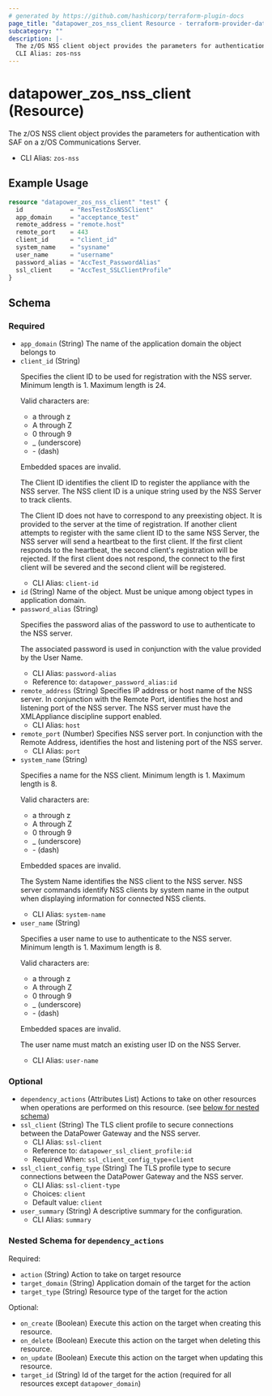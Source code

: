 ```yaml
---
# generated by https://github.com/hashicorp/terraform-plugin-docs
page_title: "datapower_zos_nss_client Resource - terraform-provider-datapower"
subcategory: ""
description: |-
  The z/OS NSS client object provides the parameters for authentication with SAF on a z/OS Communications Server.
  CLI Alias: zos-nss
---
```


# datapower_zos_nss_client (Resource)

The z/OS NSS client object provides the parameters for authentication with SAF on a z/OS Communications Server.
  - CLI Alias: `zos-nss`

## Example Usage

```terraform
resource "datapower_zos_nss_client" "test" {
  id             = "ResTestZosNSSClient"
  app_domain     = "acceptance_test"
  remote_address = "remote.host"
  remote_port    = 443
  client_id      = "client_id"
  system_name    = "sysname"
  user_name      = "username"
  password_alias = "AccTest_PasswordAlias"
  ssl_client     = "AccTest_SSLClientProfile"
}
```

<!-- schema generated by tfplugindocs -->
## Schema

### Required

- `app_domain` (String) The name of the application domain the object belongs to
- `client_id` (String) <p>Specifies the client ID to be used for registration with the NSS server. Minimum length is 1. Maximum length is 24.</p><p>Valid characters are:</p><p><ul><li>a through z</li><li>A through Z</li><li>0 through 9</li><li>_ (underscore)</li><li>- (dash)</li></ul></p><p>Embedded spaces are invalid.</p><p>The Client ID identifies the client ID to register the appliance with the NSS server. The NSS client ID is a unique string used by the NSS Server to track clients.</p><p>The Client ID does not have to correspond to any preexisting object. It is provided to the server at the time of registration. If another client attempts to register with the same client ID to the same NSS Server, the NSS server will send a heartbeat to the first client. If the first client responds to the heartbeat, the second client's registration will be rejected. If the first client does not respond, the connect to the first client will be severed and the second client will be registered.</p>
  - CLI Alias: `client-id`
- `id` (String) Name of the object. Must be unique among object types in application domain.
- `password_alias` (String) <p>Specifies the password alias of the password to use to authenticate to the NSS server.</p><p>The associated password is used in conjunction with the value provided by the User Name.</p>
  - CLI Alias: `password-alias`
  - Reference to: `datapower_password_alias:id`
- `remote_address` (String) Specifies IP address or host name of the NSS server. In conjunction with the Remote Port, identifies the host and listening port of the NSS server. The NSS server must have the XMLAppliance discipline support enabled.
  - CLI Alias: `host`
- `remote_port` (Number) Specifies NSS server port. In conjunction with the Remote Address, identifies the host and listening port of the NSS server.
  - CLI Alias: `port`
- `system_name` (String) <p>Specifies a name for the NSS client. Minimum length is 1. Maximum length is 8.</p><p>Valid characters are:</p><p><ul><li>a through z</li><li>A through Z</li><li>0 through 9</li><li>_ (underscore)</li><li>- (dash)</li></ul></p><p>Embedded spaces are invalid.</p><p>The System Name identifies the NSS client to the NSS server. NSS server commands identify NSS clients by system name in the output when displaying information for connected NSS clients.</p>
  - CLI Alias: `system-name`
- `user_name` (String) <p>Specifies a user name to use to authenticate to the NSS server. Minimum length is 1. Maximum length is 8.</p><p>Valid characters are:</p><p><ul><li>a through z</li><li>A through Z</li><li>0 through 9</li><li>_ (underscore)</li><li>- (dash)</li></ul></p><p>Embedded spaces are invalid.</p><p>The user name must match an existing user ID on the NSS Server.</p>
  - CLI Alias: `user-name`

### Optional

- `dependency_actions` (Attributes List) Actions to take on other resources when operations are performed on this resource. (see [below for nested schema](#nestedatt--dependency_actions))
- `ssl_client` (String) The TLS client profile to secure connections between the DataPower Gateway and the NSS server.
  - CLI Alias: `ssl-client`
  - Reference to: `datapower_ssl_client_profile:id`
  - Required When: `ssl_client_config_type`=`client`
- `ssl_client_config_type` (String) The TLS profile type to secure connections between the DataPower Gateway and the NSS server.
  - CLI Alias: `ssl-client-type`
  - Choices: `client`
  - Default value: `client`
- `user_summary` (String) A descriptive summary for the configuration.
  - CLI Alias: `summary`

<a id="nestedatt--dependency_actions"></a>
### Nested Schema for `dependency_actions`

Required:

- `action` (String) Action to take on target resource
- `target_domain` (String) Application domain of the target for the action
- `target_type` (String) Resource type of the target for the action

Optional:

- `on_create` (Boolean) Execute this action on the target when creating this resource.
- `on_delete` (Boolean) Execute this action on the target when deleting this resource.
- `on_update` (Boolean) Execute this action on the target when updating this resource.
- `target_id` (String) Id of the target for the action (required for all resources except `datapower_domain`)
